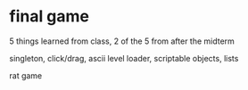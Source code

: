 # final game

5 things learned from class, 2 of the 5 from after the midterm

singleton, click/drag, ascii level loader, scriptable objects, lists

rat game
